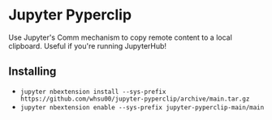 # Jupyter Pyperclip

Use Jupyter's Comm mechanism to copy remote content to a local clipboard. Useful if you're running JupyterHub!

## Installing

- `jupyter nbextension install --sys-prefix https://github.com/whsu00/jupyter-pyperclip/archive/main.tar.gz`
- `jupyter nbextension enable --sys-prefix jupyter-pyperclip-main/main`
